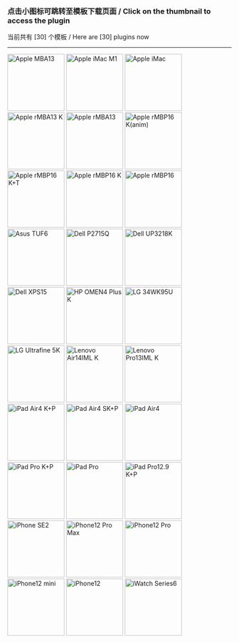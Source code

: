 ### 点击小图标可跳转至模板下载页面  /  Click on the thumbnail to access the plugin  
当前共有 [30] 个模板 / Here are [30] plugins now  
****  

<a href="https://cdn.jsdelivr.net/gh/lihaoyun6/capXDR-plugins/plugins/Apple MBA13.zip"><img src="https://cdn.jsdelivr.net/gh/lihaoyun6/capXDR-plugins/thumbs/Apple MBA13.jpg" alt="Apple MBA13" height="128" /></a>
<a href="https://cdn.jsdelivr.net/gh/lihaoyun6/capXDR-plugins/plugins/Apple iMac M1.zip"><img src="https://cdn.jsdelivr.net/gh/lihaoyun6/capXDR-plugins/thumbs/Apple iMac M1.jpg" alt="Apple iMac M1" height="128" /></a>
<a href="https://cdn.jsdelivr.net/gh/lihaoyun6/capXDR-plugins/plugins/Apple iMac.zip"><img src="https://cdn.jsdelivr.net/gh/lihaoyun6/capXDR-plugins/thumbs/Apple iMac.jpg" alt="Apple iMac" height="128" /></a>
<a href="https://cdn.jsdelivr.net/gh/lihaoyun6/capXDR-plugins/plugins/Apple rMBA13 K.zip"><img src="https://cdn.jsdelivr.net/gh/lihaoyun6/capXDR-plugins/thumbs/Apple rMBA13 K.jpg" alt="Apple rMBA13 K" height="128" /></a>
<a href="https://cdn.jsdelivr.net/gh/lihaoyun6/capXDR-plugins/plugins/Apple rMBA13.zip"><img src="https://cdn.jsdelivr.net/gh/lihaoyun6/capXDR-plugins/thumbs/Apple rMBA13.jpg" alt="Apple rMBA13" height="128" /></a>
<a href="https://cdn.jsdelivr.net/gh/lihaoyun6/capXDR-plugins/plugins/Apple rMBP16 K(anim).zip"><img src="https://cdn.jsdelivr.net/gh/lihaoyun6/capXDR-plugins/thumbs/Apple rMBP16 K(anim).jpg" alt="Apple rMBP16 K(anim)" height="128" /></a>
<a href="https://cdn.jsdelivr.net/gh/lihaoyun6/capXDR-plugins/plugins/Apple rMBP16 K+T.zip"><img src="https://cdn.jsdelivr.net/gh/lihaoyun6/capXDR-plugins/thumbs/Apple rMBP16 K+T.jpg" alt="Apple rMBP16 K+T" height="128" /></a>
<a href="https://cdn.jsdelivr.net/gh/lihaoyun6/capXDR-plugins/plugins/Apple rMBP16 K.zip"><img src="https://cdn.jsdelivr.net/gh/lihaoyun6/capXDR-plugins/thumbs/Apple rMBP16 K.jpg" alt="Apple rMBP16 K" height="128" /></a>
<a href="https://cdn.jsdelivr.net/gh/lihaoyun6/capXDR-plugins/plugins/Apple rMBP16.zip"><img src="https://cdn.jsdelivr.net/gh/lihaoyun6/capXDR-plugins/thumbs/Apple rMBP16.jpg" alt="Apple rMBP16" height="128" /></a>
<a href="https://cdn.jsdelivr.net/gh/lihaoyun6/capXDR-plugins/plugins/Asus TUF6.zip"><img src="https://cdn.jsdelivr.net/gh/lihaoyun6/capXDR-plugins/thumbs/Asus TUF6.jpg" alt="Asus TUF6" height="128" /></a>
<a href="https://cdn.jsdelivr.net/gh/lihaoyun6/capXDR-plugins/plugins/Dell P2715Q.zip"><img src="https://cdn.jsdelivr.net/gh/lihaoyun6/capXDR-plugins/thumbs/Dell P2715Q.jpg" alt="Dell P2715Q" height="128" /></a>
<a href="https://cdn.jsdelivr.net/gh/lihaoyun6/capXDR-plugins/plugins/Dell UP3218K.zip"><img src="https://cdn.jsdelivr.net/gh/lihaoyun6/capXDR-plugins/thumbs/Dell UP3218K.jpg" alt="Dell UP3218K" height="128" /></a>
<a href="https://cdn.jsdelivr.net/gh/lihaoyun6/capXDR-plugins/plugins/Dell XPS15.zip"><img src="https://cdn.jsdelivr.net/gh/lihaoyun6/capXDR-plugins/thumbs/Dell XPS15.jpg" alt="Dell XPS15" height="128" /></a>
<a href="https://cdn.jsdelivr.net/gh/lihaoyun6/capXDR-plugins/plugins/HP OMEN4 Plus K.zip"><img src="https://cdn.jsdelivr.net/gh/lihaoyun6/capXDR-plugins/thumbs/HP OMEN4 Plus K.jpg" alt="HP OMEN4 Plus K" height="128" /></a>
<a href="https://cdn.jsdelivr.net/gh/lihaoyun6/capXDR-plugins/plugins/LG 34WK95U.zip"><img src="https://cdn.jsdelivr.net/gh/lihaoyun6/capXDR-plugins/thumbs/LG 34WK95U.jpg" alt="LG 34WK95U" height="128" /></a>
<a href="https://cdn.jsdelivr.net/gh/lihaoyun6/capXDR-plugins/plugins/LG Ultrafine 5K.zip"><img src="https://cdn.jsdelivr.net/gh/lihaoyun6/capXDR-plugins/thumbs/LG Ultrafine 5K.jpg" alt="LG Ultrafine 5K" height="128" /></a>
<a href="https://cdn.jsdelivr.net/gh/lihaoyun6/capXDR-plugins/plugins/Lenovo Air14IML K.zip"><img src="https://cdn.jsdelivr.net/gh/lihaoyun6/capXDR-plugins/thumbs/Lenovo Air14IML K.jpg" alt="Lenovo Air14IML K" height="128" /></a>
<a href="https://cdn.jsdelivr.net/gh/lihaoyun6/capXDR-plugins/plugins/Lenovo Pro13IML K.zip"><img src="https://cdn.jsdelivr.net/gh/lihaoyun6/capXDR-plugins/thumbs/Lenovo Pro13IML K.jpg" alt="Lenovo Pro13IML K" height="128" /></a>
<a href="https://cdn.jsdelivr.net/gh/lihaoyun6/capXDR-plugins/plugins/iPad Air4 K+P.zip"><img src="https://cdn.jsdelivr.net/gh/lihaoyun6/capXDR-plugins/thumbs/iPad Air4 K+P.jpg" alt="iPad Air4 K+P" height="128" /></a>
<a href="https://cdn.jsdelivr.net/gh/lihaoyun6/capXDR-plugins/plugins/iPad Air4 SK+P.zip"><img src="https://cdn.jsdelivr.net/gh/lihaoyun6/capXDR-plugins/thumbs/iPad Air4 SK+P.jpg" alt="iPad Air4 SK+P" height="128" /></a>
<a href="https://cdn.jsdelivr.net/gh/lihaoyun6/capXDR-plugins/plugins/iPad Air4.zip"><img src="https://cdn.jsdelivr.net/gh/lihaoyun6/capXDR-plugins/thumbs/iPad Air4.jpg" alt="iPad Air4" height="128" /></a>
<a href="https://cdn.jsdelivr.net/gh/lihaoyun6/capXDR-plugins/plugins/iPad Pro K+P.zip"><img src="https://cdn.jsdelivr.net/gh/lihaoyun6/capXDR-plugins/thumbs/iPad Pro K+P.jpg" alt="iPad Pro K+P" height="128" /></a>
<a href="https://cdn.jsdelivr.net/gh/lihaoyun6/capXDR-plugins/plugins/iPad Pro.zip"><img src="https://cdn.jsdelivr.net/gh/lihaoyun6/capXDR-plugins/thumbs/iPad Pro.jpg" alt="iPad Pro" height="128" /></a>
<a href="https://cdn.jsdelivr.net/gh/lihaoyun6/capXDR-plugins/plugins/iPad Pro12.9 K+P.zip"><img src="https://cdn.jsdelivr.net/gh/lihaoyun6/capXDR-plugins/thumbs/iPad Pro12.9 K+P.jpg" alt="iPad Pro12.9 K+P" height="128" /></a>
<a href="https://cdn.jsdelivr.net/gh/lihaoyun6/capXDR-plugins/plugins/iPhone SE2.zip"><img src="https://cdn.jsdelivr.net/gh/lihaoyun6/capXDR-plugins/thumbs/iPhone SE2.jpg" alt="iPhone SE2" height="128" /></a>
<a href="https://cdn.jsdelivr.net/gh/lihaoyun6/capXDR-plugins/plugins/iPhone12 Pro Max.zip"><img src="https://cdn.jsdelivr.net/gh/lihaoyun6/capXDR-plugins/thumbs/iPhone12 Pro Max.jpg" alt="iPhone12 Pro Max" height="128" /></a>
<a href="https://cdn.jsdelivr.net/gh/lihaoyun6/capXDR-plugins/plugins/iPhone12 Pro.zip"><img src="https://cdn.jsdelivr.net/gh/lihaoyun6/capXDR-plugins/thumbs/iPhone12 Pro.jpg" alt="iPhone12 Pro" height="128" /></a>
<a href="https://cdn.jsdelivr.net/gh/lihaoyun6/capXDR-plugins/plugins/iPhone12 mini.zip"><img src="https://cdn.jsdelivr.net/gh/lihaoyun6/capXDR-plugins/thumbs/iPhone12 mini.jpg" alt="iPhone12 mini" height="128" /></a>
<a href="https://cdn.jsdelivr.net/gh/lihaoyun6/capXDR-plugins/plugins/iPhone12.zip"><img src="https://cdn.jsdelivr.net/gh/lihaoyun6/capXDR-plugins/thumbs/iPhone12.jpg" alt="iPhone12" height="128" /></a>
<a href="https://cdn.jsdelivr.net/gh/lihaoyun6/capXDR-plugins/plugins/iWatch Series6.zip"><img src="https://cdn.jsdelivr.net/gh/lihaoyun6/capXDR-plugins/thumbs/iWatch Series6.jpg" alt="iWatch Series6" height="128" /></a>
